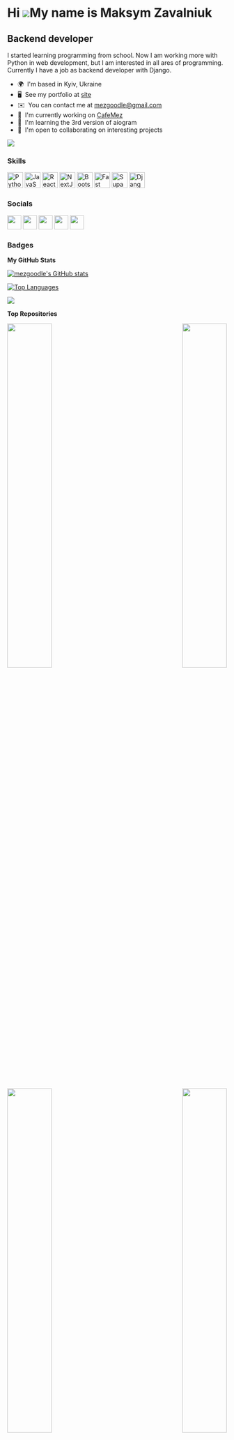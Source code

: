 Hi ![](https://user-images.githubusercontent.com/18350557/176309783-0785949b-9127-417c-8b55-ab5a4333674e.gif)My name is Maksym Zavalniuk
========================================================================================================================================

Backend developer
-------------------------------

I started learning programming from school. Now I am working more with Python in web development, but I am interested in all ares of programming. Currently I have a job as backend developer with Django.

* 🌍  I'm based in Kyiv, Ukraine
* 🖥️  See my portfolio at [site](http://portfolio-mezgoodle.vercel.app/)
* ✉️  You can contact me at [mezgoodle@gmail.com](mailto:mezgoodle@gmail.com)
* 🚀  I'm currently working on [CafeMez](http://github.com/mezgoodle/CafeMez)
* 🧠  I'm learning the 3rd version of aiogram
* 🤝  I'm open to collaborating on interesting projects

<a href="https://www.github.com/mezgoodle" target="_blank" rel="noreferrer"><img
src="https://img.shields.io/github/followers/mezgoodle?logo=github&style=for-the-badge&color=0891b2&labelColor=1c1917" /></a>

### Skills


<p align="left">
<a href="https://www.python.org/" target="_blank" rel="noreferrer"><img src="https://raw.githubusercontent.com/danielcranney/readme-generator/main/public/icons/skills/python-colored.svg" width="36" height="36" alt="Python" /></a>
<a href="https://developer.mozilla.org/en-US/docs/Web/JavaScript" target="_blank" rel="noreferrer"><img src="https://raw.githubusercontent.com/danielcranney/readme-generator/main/public/icons/skills/javascript-colored.svg" width="36" height="36" alt="JavaScript" /></a>
<a href="https://reactjs.org/" target="_blank" rel="noreferrer"><img src="https://raw.githubusercontent.com/danielcranney/readme-generator/main/public/icons/skills/react-colored.svg" width="36" height="36" alt="React" /></a>
<a href="https://nextjs.org/docs" target="_blank" rel="noreferrer"><img src="https://raw.githubusercontent.com/danielcranney/readme-generator/main/public/icons/skills/nextjs-colored.svg" width="36" height="36" alt="NextJs" /></a>
<a href="https://getbootstrap.com/" target="_blank" rel="noreferrer"><img src="https://raw.githubusercontent.com/danielcranney/readme-generator/main/public/icons/skills/bootstrap-colored.svg" width="36" height="36" alt="Bootstrap" /></a>
<a href="https://fastapi.tiangolo.com/" target="_blank" rel="noreferrer"><img src="https://raw.githubusercontent.com/danielcranney/readme-generator/main/public/icons/skills/fastapi-colored.svg" width="36" height="36" alt="Fast API" /></a>
<a href="https://supabase.io/" target="_blank" rel="noreferrer"><img src="https://raw.githubusercontent.com/danielcranney/readme-generator/main/public/icons/skills/supabase-colored.svg" width="36" height="36" alt="Supabase" /></a>
<a href="https://www.djangoproject.com/" target="_blank" rel="noreferrer"><img src="https://raw.githubusercontent.com/danielcranney/readme-generator/main/public/icons/skills/django-colored.svg" width="36" height="36" alt="Django" /></a>
</p>


### Socials

<p align="left"> <a href="https://www.dev.to/mezgoodle" target="_blank" rel="noreferrer"><img src="https://raw.githubusercontent.com/danielcranney/readme-generator/main/public/icons/socials/devdotto.svg" width="32" height="32" /></a> <a href="https://discord.com/users/mezgoodle" target="_blank" rel="noreferrer"><img src="https://raw.githubusercontent.com/danielcranney/readme-generator/main/public/icons/socials/discord.svg" width="32" height="32" /></a> <a href="https://www.github.com/mezgoodle" target="_blank" rel="noreferrer"><img src="https://raw.githubusercontent.com/danielcranney/readme-generator/main/public/icons/socials/github.svg" width="32" height="32" /></a> <a href="http://www.instagram.com/sylvenis" target="_blank" rel="noreferrer"><img src="https://raw.githubusercontent.com/danielcranney/readme-generator/main/public/icons/socials/instagram.svg" width="32" height="32" /></a> <a href="https://www.linkedin.com/in/maksym-zavalniuk-ba4a72193" target="_blank" rel="noreferrer"><img src="https://raw.githubusercontent.com/danielcranney/readme-generator/main/public/icons/socials/linkedin.svg" width="32" height="32" /></a></p>

### Badges

<b>My GitHub Stats</b>

<a href="http://www.github.com/mezgoodle"><img src="https://github-readme-stats.vercel.app/api?username=mezgoodle&show_icons=true&hide=&count_private=true&title_color=0891b2&text_color=ffffff&icon_color=0891b2&bg_color=1c1917&hide_border=true&show_icons=true" alt="mezgoodle's GitHub stats" /></a>

<a href="https://github.com/mezgoodle" align="left"><img src="https://github-readme-stats.vercel.app/api/top-langs/?username=mezgoodle&langs_count=10&title_color=0891b2&text_color=ffffff&icon_color=0891b2&bg_color=1c1917&hide_border=true&locale=en&custom_title=Top%20%Languages" alt="Top Languages" /></a>

<a href="https://wakatime.com"><img src="https://wakatime.com/share/@13631fc5-0ee5-4aed-920d-b02dc1546d51/bc259f82-27dc-4281-a0e9-436e8b054e26.png" /></a>

<b>Top Repositories</b>

<div width="100%" align="center"><a href="https://github.com/mezgoodle/CafeMez" align="left"><img align="left" width="45%" src="https://github-readme-stats.vercel.app/api/pin/?username=mezgoodle&repo=CafeMez&title_color=0891b2&text_color=ffffff&icon_color=0891b2&bg_color=1c1917&hide_border=true&locale=en" /></a><a href="https://github.com/mezgoodle/PasswordManager" align="right"><img align="right" width="45%" src="https://github-readme-stats.vercel.app/api/pin/?username=mezgoodle&repo=PasswordManager&title_color=0891b2&text_color=ffffff&icon_color=0891b2&bg_color=1c1917&hide_border=true&locale=en" /></a></div><br /><br /><br /><br /><br /><br /><br />

<br /><br /><br /><br /><br />

<div width="100%" align="center"><a href="https://github.com/mezgoodle/auto-formatter" align="left"><img align="left" width="45%" src="https://github-readme-stats.vercel.app/api/pin/?username=mezgoodle&repo=auto-formatter&title_color=0891b2&text_color=ffffff&icon_color=0891b2&bg_color=1c1917&hide_border=true&locale=en" /></a><a href="https://github.com/mezgoodle/Telegramia-API" align="right"><img align="right" width="45%" src="https://github-readme-stats.vercel.app/api/pin/?username=mezgoodle&repo=Telegramia-API&title_color=0891b2&text_color=ffffff&icon_color=0891b2&bg_color=1c1917&hide_border=true&locale=en" /></a></div>
